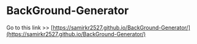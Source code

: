 # BackGround-Generator

Go to this link  >> [https://samirkr2527.github.io/BackGround-Generator/](https://samirkr2527.github.io/BackGround-Generator/)

